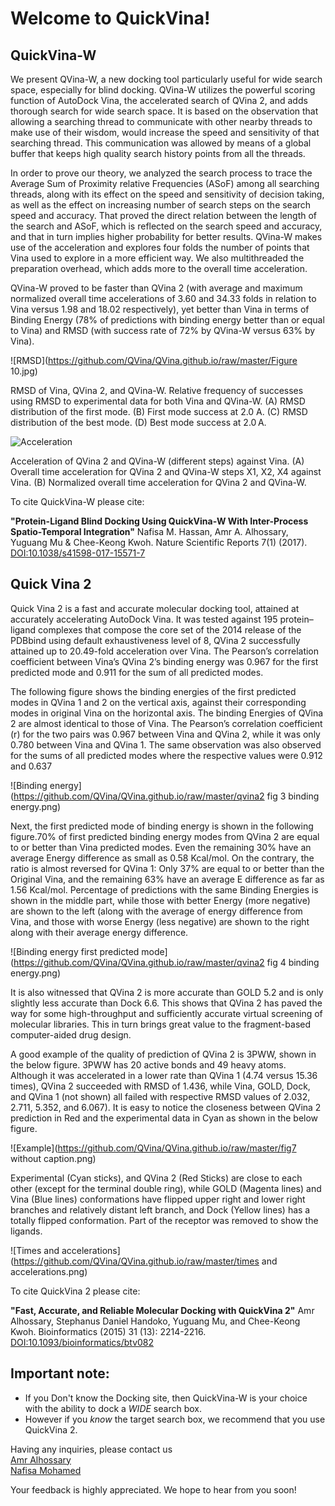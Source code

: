 
<h1>Welcome to QuickVina!</h1>

QuickVina-W
--------------

We present QVina-W, a new docking tool particularly useful for wide search space, especially for blind docking. QVina-W utilizes the powerful scoring function of AutoDock Vina, the accelerated search of QVina 2, and adds thorough search for wide search space. It is based on the observation that allowing a searching thread to communicate with other nearby threads to make use of their wisdom, would increase the speed and sensitivity of that searching thread. This communication was allowed by means of a global buffer that keeps high quality search history points from all the threads.

In order to prove our theory, we analyzed the search process to trace the Average Sum of Proximity relative Frequencies (ASoF) among all searching threads, along with its effect on the speed and sensitivity of decision taking, as well as the effect on increasing number of search steps on the search speed and accuracy. That proved the direct relation between the length of the search and ASoF, which is reflected on the search speed and accuracy, and that in turn implies higher probability for better results. QVina-W makes use of the acceleration and explores four folds the number of points that Vina used to explore in a more efficient way. We also multithreaded the preparation overhead, which adds more to the overall time acceleration.

QVina-W proved to be faster than QVina 2 (with average and maximum normalized overall time accelerations of 3.60 and 34.33 folds in relation to Vina versus 1.98 and 18.02 respectively), yet better than Vina in terms of Binding Energy (78% of predictions with binding energy better than or equal to Vina) and RMSD (with success rate of 72% by QVina-W versus 63% by Vina).

![RMSD](https://github.com/QVina/QVina.github.io/raw/master/Figure 10.jpg)

RMSD of Vina, QVina 2, and QVina-W. Relative frequency of successes using RMSD to experimental data for both Vina and QVina-W. 
(A) RMSD distribution of the first mode. (B) First mode success at 2.0 A. (C) RMSD distribution of the best mode. (D) Best mode success at 2.0 A.





![Acceleration](https://github.com/QVina/QVina.github.io/raw/master/fig11.jpg)

Acceleration of QVina 2 and QVina-W (different steps) against Vina. (A) Overall time acceleration for QVina 2 and QVina-W steps X1, X2, X4 against Vina. (B) Normalized overall time acceleration for QVina 2 and QVina-W.




To cite QuickVina-W please cite:

__"Protein-Ligand Blind Docking Using QuickVina-W With Inter-Process Spatio-Temporal Integration"__
Nafisa M. Hassan, Amr A. Alhossary, Yuguang Mu & Chee-Keong Kwoh. Nature Scientific Reports 7(1) (2017). [DOI:10.1038/s41598-017-15571-7](http://dx.doi.org/10.1038/s41598-017-15571-7)


Quick Vina 2
-------------
Quick Vina 2 is a fast and accurate molecular docking tool, attained at accurately accelerating AutoDock Vina. It was tested against 195 protein–ligand complexes that compose the core set of the 2014 release of the PDBbind using default exhaustiveness level of 8, QVina 2 successfully attained up to 20.49-fold acceleration over Vina. The Pearson’s correlation coefficient between Vina’s QVina 2’s binding energy was 0.967 for the first predicted mode and 0.911 for the sum of all predicted modes.

The following figure shows the binding energies of the first predicted modes in QVina 1 and 2 on the vertical axis, against their corresponding modes in original Vina on the horizontal axis. The binding Energies of QVina 2 are almost identical to those of Vina. The Pearson’s correlation coefficient (r) for the two pairs was 0.967 between Vina and QVina 2, while it was only 0.780 between Vina and QVina 1. The same observation was also observed for the sums of all predicted modes where the respective values were 0.912 and 0.637

![Binding energy](https://github.com/QVina/QVina.github.io/raw/master/qvina2 fig 3 binding energy.png)

Next, the first predicted mode of binding energy is shown in the following figure.70% of first predicted binding energy modes from QVina 2 are equal to or better than Vina predicted modes. Even the remaining 30% have an average Energy difference as small as 0.58 Kcal/mol. On the contrary, the ratio is almost reversed for QVina 1: Only 37% are equal to or better than the Original Vina, and the remaining 63% have an average E difference as far as 1.56 Kcal/mol. Percentage of predictions with the same Binding Energies is shown in the middle part, while those with better Energy (more negative) are shown to the left (along with the average of energy difference from Vina, and those with worse Energy (less negative) are shown to the right along with their average energy difference.

![Binding energy first predicted mode](https://github.com/QVina/QVina.github.io/raw/master/qvina2 fig 4 binding energy.png)




It is also witnessed that QVina 2 is more accurate than GOLD 5.2 and is only slightly less accurate than Dock 6.6. This shows that QVina 2 has paved the way for some high-throughput and sufficiently accurate virtual screening of molecular libraries. This in turn brings great value to the fragment-based computer-aided drug design.

A good example of the quality of prediction of QVina 2 is 3PWW, shown in the below figure. 3PWW has 20 active bonds and 49 heavy atoms. Although it was accelerated in a lower rate than QVina 1 (4.74 versus 15.36 times), QVina 2 succeeded with RMSD of 1.436, while Vina, GOLD, Dock, and QVina 1 (not shown) all failed with respective RMSD values of 2.032, 2.711, 5.352, and 6.067). It is easy to notice the closeness between QVina 2 prediction in Red and the experimental data in Cyan as shown in the below figure.

![Example](https://github.com/QVina/QVina.github.io/raw/master/fig7 without caption.png)

Experimental (Cyan sticks), and QVina 2 (Red Sticks) are close to each other (except for the terminal double ring), while GOLD (Magenta lines) and Vina (Blue lines) conformations have flipped upper right and lower right branches and relatively distant left branch, and Dock (Yellow lines) has a totally flipped conformation. Part of the receptor was removed to show the ligands.


![Times and accelerations](https://github.com/QVina/QVina.github.io/raw/master/times and accelerations.png)



To cite QuickVina 2 please cite:

__"Fast, Accurate, and Reliable Molecular Docking with QuickVina 2"__
Amr Alhossary, Stephanus Daniel Handoko, Yuguang Mu, and Chee-Keong Kwoh. Bioinformatics (2015) 31 (13): 2214-2216. [DOI:10.1093/bioinformatics/btv082](https://doi.org/10.1093/bioinformatics/btv082)





## Important note:
* If you Don't know the Docking site, then QuickVina-W is your choice with the ability to dock a _WIDE_ search box.
* However if you _know_ the target search box, we recommend that you use QuickVina 2.


Having any inquiries, please contact us<br>
<a href= "mailto:aalhossary@pmail.ntu.edu.sg"> Amr Alhossary </a> <br>
<a href= "mailto:nafisa.mohamed@ntu.edu.sg"> Nafisa Mohamed </a> <br>


Your feedback is highly appreciated. We hope to hear from you soon!



